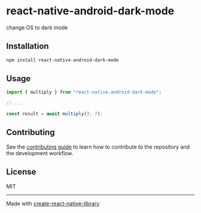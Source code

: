 # react-native-android-dark-mode

change OS to dark mode 

## Installation

```sh
npm install react-native-android-dark-mode
```

## Usage

```js
import { multiply } from "react-native-android-dark-mode";

// ...

const result = await multiply(3, 7);
```

## Contributing

See the [contributing guide](CONTRIBUTING.md) to learn how to contribute to the repository and the development workflow.

## License

MIT

---

Made with [create-react-native-library](https://github.com/callstack/react-native-builder-bob)
